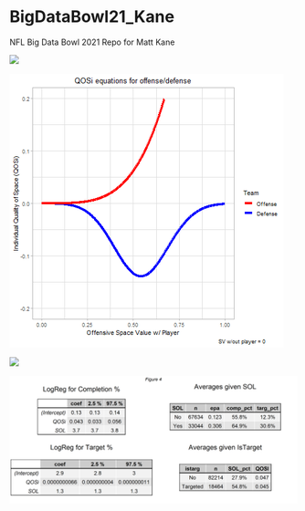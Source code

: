 # BigDataBowl21_Kane
NFL Big Data Bowl 2021 Repo for Matt Kane

![](animation_SV_2018090600_2624.gif)

![](QOSi_equations_anim2.gif)

![](animation_QOS_2018090600_2474.gif)

![](figure4.png)


